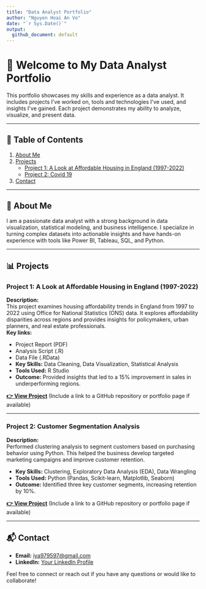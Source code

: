 ```yaml
---
title: "Data Analyst Portfolio"
author: "Nguyen Hoai An Vo"
date: "`r Sys.Date()`"
output:
  github_document: default
---
```


# 👋 Welcome to My Data Analyst Portfolio

This portfolio showcases my skills and experience as a data analyst. It includes projects I've worked on, tools and technologies I've used, and insights I've gained. Each project demonstrates my ability to analyze, visualize, and present data.

---

## 📂 Table of Contents
1. [About Me](#about-me)
2. [Projects](#projects)
    - [Project 1: A Look at Affordable Housing in England (1997-2022)](#project-1-sales-performance-dashboard)
    - [Project 2:  Covid 19](#project-2-customer-segmentation-analysis)
3. [Contact](#contact)

---

## 📖 About Me
I am a passionate data analyst with a strong background in data visualization, statistical modeling, and business intelligence. I specialize in turning complex datasets into actionable insights and have hands-on experience with tools like Power BI, Tableau, SQL, and Python.

---

## 📊 Projects

### **Project 1: A Look at Affordable Housing in England (1997-2022)**
**Description:**  
This project examines housing affordability trends in England from 1997 to 2022 using Office for National Statistics (ONS) data. It explores affordability disparities across regions and provides insights for policymakers, urban planners, and real estate professionals.  
**Key links:**  
- Project Report (PDF)
- Analysis Script (.R)
- Data File (.RData)
- **Key Skills:** Data Cleaning, Data Visualization, Statistical Analysis
- **Tools Used:** R Studio
- **Outcome:** Provided insights that led to a 15% improvement in sales in underperforming regions.  

**[👉 View Project](#)** (Include a link to a GitHub repository or portfolio page if available)

---

### **Project 2: Customer Segmentation Analysis**
**Description:**  
Performed clustering analysis to segment customers based on purchasing behavior using Python. This helped the business develop targeted marketing campaigns and improve customer retention.  

- **Key Skills:** Clustering, Exploratory Data Analysis (EDA), Data Wrangling  
- **Tools Used:** Python (Pandas, Scikit-learn, Matplotlib, Seaborn)  
- **Outcome:** Identified three key customer segments, increasing retention by 10%.  

**[👉 View Project](#)** (Include a link to a GitHub repository or portfolio page if available)

---

## 📬 Contact
- **Email:** [iya979597@gmail.com](mailto:iya979597@gmail.com)  
- **LinkedIn:** [Your LinkedIn Profile](https://www.linkedin.com/in/vnhoaian/)  

Feel free to connect or reach out if you have any questions or would like to collaborate!
